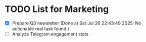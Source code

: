 # TODO List for Marketing

- [x] Prepare Q3 newsletter  (Done at Sat Jul 26 22:43:49 2025: No actionable real task found.)
- [ ] Analyze Telegram engagement stats